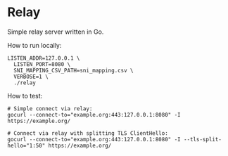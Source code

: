# Relay

Simple relay server written in Go.

How to run locally:
```shell
LISTEN_ADDR=127.0.0.1 \
  LISTEN_PORT=8080 \
  SNI_MAPPING_CSV_PATH=sni_mapping.csv \
  VERBOSE=1 \
  ./relay

```

How to test:
```shell
# Simple connect via relay:
gocurl --connect-to="example.org:443:127.0.0.1:8080" -I https://example.org/

# Connect via relay with splitting TLS ClientHello:
gocurl --connect-to="example.org:443:127.0.0.1:8080" -I --tls-split-hello="1:50" https://example.org/

```